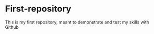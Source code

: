# First-repository
This is my first repository, meant to demonstrate and test my skills with Github
